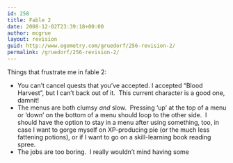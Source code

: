 ```yaml
---
id: 258
title: Fable 2
date: 2008-12-02T23:39:18+00:00
author: mcgrue
layout: revision
guid: http://www.egometry.com/gruedorf/256-revision-2/
permalink: /gruedorf/256-revision-2/
---
```

Things that frustrate me in fable 2:

  * You can&#8217;t cancel quests that you&#8217;ve accepted. I accepted &#8220;Blood Harvest&#8221;, but I can&#8217;t back out of it.  This current character is a good one, damnit!
  * The menus are both clumsy _and_ slow.  Pressing &#8216;up&#8217; at the top of a menu or &#8216;down&#8217; on the bottom of a menu should loop to the other side.  I should have the option to stay in a menu after using something, too, in case I want to gorge myself on XP-producing pie (or the much less fattening potions), or if I want to go on a skill-learning book reading spree.  
  * The jobs are too boring.  I really wouldn&#8217;t mind having some 